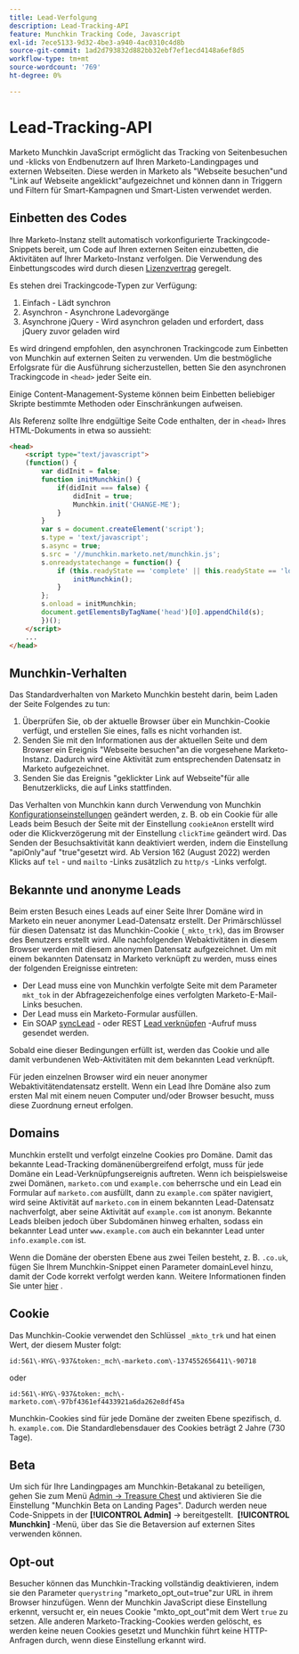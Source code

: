 ```yaml
---
title: Lead-Verfolgung
description: Lead-Tracking-API
feature: Munchkin Tracking Code, Javascript
exl-id: 7ece5133-9d32-4be3-a940-4ac0310c4d8b
source-git-commit: 1ad2d793832d882bb32ebf7ef1ecd4148a6ef8d5
workflow-type: tm+mt
source-wordcount: '769'
ht-degree: 0%

---
```


# Lead-Tracking-API

Marketo Munchkin JavaScript ermöglicht das Tracking von Seitenbesuchen und -klicks von Endbenutzern auf Ihren Marketo-Landingpages und externen Webseiten. Diese werden in Marketo als &quot;Webseite besuchen&quot;und &quot;Link auf Webseite angeklickt&quot;aufgezeichnet und können dann in Triggern und Filtern für Smart-Kampagnen und Smart-Listen verwendet werden.

## Einbetten des Codes

Ihre Marketo-Instanz stellt automatisch vorkonfigurierte Trackingcode-Snippets bereit, um Code auf Ihren externen Seiten einzubetten, die Aktivitäten auf Ihrer Marketo-Instanz verfolgen. Die Verwendung des Einbettungscodes wird durch diesen [Lizenzvertrag](../munchkin-license.pdf) geregelt.

Es stehen drei Trackingcode-Typen zur Verfügung:

1. Einfach - Lädt synchron
1. Asynchron - Asynchrone Ladevorgänge
1. Asynchrone jQuery - Wird asynchron geladen und erfordert, dass jQuery zuvor geladen wird

Es wird dringend empfohlen, den asynchronen Trackingcode zum Einbetten von Munchkin auf externen Seiten zu verwenden. Um die bestmögliche Erfolgsrate für die Ausführung sicherzustellen, betten Sie den asynchronen Trackingcode in `<head>` jeder Seite ein.

Einige Content-Management-Systeme können beim Einbetten beliebiger Skripte bestimmte Methoden oder Einschränkungen aufweisen.

Als Referenz sollte Ihre endgültige Seite Code enthalten, der in `<head>` Ihres HTML-Dokuments in etwa so aussieht:

```html
<head>
    <script type="text/javascript">
    (function() {
        var didInit = false;
        function initMunchkin() {
            if(didInit === false) {
                didInit = true;
                Munchkin.init('CHANGE-ME');
            }
        }
        var s = document.createElement('script');
        s.type = 'text/javascript';
        s.async = true;
        s.src = '//munchkin.marketo.net/munchkin.js';
        s.onreadystatechange = function() {
            if (this.readyState == 'complete' || this.readyState == 'loaded') {
                initMunchkin();
            }
        };
        s.onload = initMunchkin;
        document.getElementsByTagName('head')[0].appendChild(s);
        })();
    </script>
    ...
</head>
```

## Munchkin-Verhalten

Das Standardverhalten von Marketo Munchkin besteht darin, beim Laden der Seite Folgendes zu tun:

1. Überprüfen Sie, ob der aktuelle Browser über ein Munchkin-Cookie verfügt, und erstellen Sie eines, falls es nicht vorhanden ist.
1. Senden Sie mit den Informationen aus der aktuellen Seite und dem Browser ein Ereignis &quot;Webseite besuchen&quot;an die vorgesehene Marketo-Instanz. Dadurch wird eine Aktivität zum entsprechenden Datensatz in Marketo aufgezeichnet.
1. Senden Sie das Ereignis &quot;geklickter Link auf Webseite&quot;für alle Benutzerklicks, die auf Links stattfinden.

Das Verhalten von Munchkin kann durch Verwendung von Munchkin [Konfigurationseinstellungen](configuration.md) geändert werden, z. B. ob ein Cookie für alle Leads beim Besuch der Seite mit der Einstellung `cookieAnon` erstellt wird oder die Klickverzögerung mit der Einstellung `clickTime` geändert wird. Das Senden der Besuchsaktivität kann deaktiviert werden, indem die Einstellung &quot;apiOnly&quot;auf &quot;true&quot;gesetzt wird. Ab Version 162 (August 2022) werden Klicks auf `tel` - und `mailto` -Links zusätzlich zu `http/s` -Links verfolgt.

## Bekannte und anonyme Leads

Beim ersten Besuch eines Leads auf einer Seite Ihrer Domäne wird in Marketo ein neuer anonymer Lead-Datensatz erstellt. Der Primärschlüssel für diesen Datensatz ist das Munchkin-Cookie (`_mkto_trk`), das im Browser des Benutzers erstellt wird. Alle nachfolgenden Webaktivitäten in diesem Browser werden mit diesem anonymen Datensatz aufgezeichnet. Um mit einem bekannten Datensatz in Marketo verknüpft zu werden, muss eines der folgenden Ereignisse eintreten:

- Der Lead muss eine von Munchkin verfolgte Seite mit dem Parameter `mkt_tok` in der Abfragezeichenfolge eines verfolgten Marketo-E-Mail-Links besuchen.
- Der Lead muss ein Marketo-Formular ausfüllen.
- Ein SOAP [syncLead](../soap-api/leads.md) - oder REST [Lead verknüpfen](https://developer.adobe.com/marketo-apis/api/mapi/#tag/Leads/operation/associateLeadUsingPOST) -Aufruf muss gesendet werden.

Sobald eine dieser Bedingungen erfüllt ist, werden das Cookie und alle damit verbundenen Web-Aktivitäten mit dem bekannten Lead verknüpft.

Für jeden einzelnen Browser wird ein neuer anonymer Webaktivitätendatensatz erstellt. Wenn ein Lead Ihre Domäne also zum ersten Mal mit einem neuen Computer und/oder Browser besucht, muss diese Zuordnung erneut erfolgen.

## Domains

Munchkin erstellt und verfolgt einzelne Cookies pro Domäne. Damit das bekannte Lead-Tracking domänenübergreifend erfolgt, muss für jede Domäne ein Lead-Verknüpfungsereignis auftreten. Wenn ich beispielsweise zwei Domänen, `marketo.com` und `example.com` beherrsche und ein Lead ein Formular auf `marketo.com` ausfüllt, dann zu `example.com` später navigiert, wird seine Aktivität auf `marketo.com` in einem bekannten Lead-Datensatz nachverfolgt, aber seine Aktivität auf `example.com` ist anonym. Bekannte Leads bleiben jedoch über Subdomänen hinweg erhalten, sodass ein bekannter Lead unter `www.example.com` auch ein bekannter Lead unter `info.example.com` ist.

Wenn die Domäne der obersten Ebene aus zwei Teilen besteht, z. B. `.co.uk`, fügen Sie Ihrem Munchkin-Snippet einen Parameter domainLevel hinzu, damit der Code korrekt verfolgt werden kann. Weitere Informationen finden Sie unter [hier](configuration.md#domainlevel) .

## Cookie

Das Munchkin-Cookie verwendet den Schlüssel `_mkto_trk` und hat einen Wert, der diesem Muster folgt:

`id:561\-HYG\-937&token:_mch\-marketo.com\-1374552656411\-90718`

oder

`id:561\-HYG\-937&token:_mch\-marketo.com\-97bf4361ef4433921a6da262e8df45a`

Munchkin-Cookies sind für jede Domäne der zweiten Ebene spezifisch, d. h. `example.com`. Die Standardlebensdauer des Cookies beträgt 2 Jahre (730 Tage).

## Beta

Um sich für Ihre Landingpages am Munchkin-Betakanal zu beteiligen, gehen Sie zum Menü [Admin -> Treasure Chest](https://experienceleague.adobe.com/en/docs/marketo/using/product-docs/administration/settings/enable-or-disable-treasure-chest-features) und aktivieren Sie die Einstellung &quot;Munchkin Beta on Landing Pages&quot;. Dadurch werden neue Code-Snippets in der **[!UICONTROL Admin]** -> bereitgestellt.  **[!UICONTROL Munchkin]** -Menü, über das Sie die Betaversion auf externen Sites verwenden können.

## Opt-out

Besucher können das Munchkin-Tracking vollständig deaktivieren, indem sie den Parameter `querystring` &quot;marketo_opt_out=true&quot;zur URL in ihrem Browser hinzufügen. Wenn der Munchkin JavaScript diese Einstellung erkennt, versucht er, ein neues Cookie &quot;mkto_opt_out&quot;mit dem Wert `true` zu setzen. Alle anderen Marketo-Tracking-Cookies werden gelöscht, es werden keine neuen Cookies gesetzt und Munchkin führt keine HTTP-Anfragen durch, wenn diese Einstellung erkannt wird.
